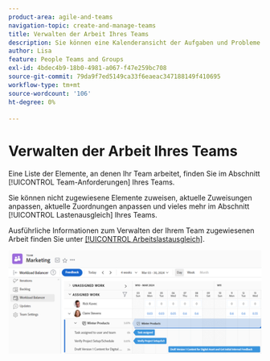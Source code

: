 ```yaml
---
product-area: agile-and-teams
navigation-topic: create-and-manage-teams
title: Verwalten der Arbeit Ihres Teams
description: Sie können eine Kalenderansicht der Aufgaben und Probleme sehen, an denen Ihr Team derzeit arbeitet. Sie können nicht zugewiesene Elemente zuweisen, aktuelle Zuweisungen anpassen, aktuelle Zuordnungen anpassen und vieles mehr.
author: Lisa
feature: People Teams and Groups
exl-id: 4bdec4b9-18b0-4981-a067-f47e259bc708
source-git-commit: 79da9f7ed5149ca33f6eaeac347188149f410695
workflow-type: tm+mt
source-wordcount: '106'
ht-degree: 0%

---
```


# Verwalten der Arbeit Ihres Teams

Eine Liste der Elemente, an denen Ihr Team arbeitet, finden Sie im Abschnitt [!UICONTROL Team-Anforderungen] Ihres Teams.

Sie können nicht zugewiesene Elemente zuweisen, aktuelle Zuweisungen anpassen, aktuelle Zuordnungen anpassen und vieles mehr im Abschnitt [!UICONTROL Lastenausgleich] Ihres Teams.

Ausführliche Informationen zum Verwalten der Ihrem Team zugewiesenen Arbeit finden Sie unter [[!UICONTROL Arbeitslastausgleich]](../../resource-mgmt/workload-balancer/assign-work-in-workload-balancer.md).

![Team-Seite mit Arbeitslastausgleich](assets/team-page-workload-balancer.png)
